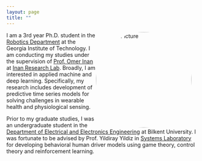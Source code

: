 ```yaml
---
layout: page
title: ""
---
```


<img src="/profile.jpg" alt="Profile Picture" style="width:250px; height:auto; border-radius:50%; float:right; margin-right:20px;">


I am a 3rd year Ph.D. student in the [Robotics Department](https://research.gatech.edu/robotics) at the Georgia Institute of Technology. I am conducting my studies under the supervision of [Prof. Omer Inan](https://ece.gatech.edu/directory/omer-t-inan) at [Inan Research Lab](https://irl.gatech.edu/). Broadly, I am interested in applied machine and deep learning. Specifically, my research includes development of predictive time series models for solving challenges in wearable health and physiological sensing. 

Prior to my graduate studies, I was an undergraduate student in the [Department of Electrical and Electronics Engineering](https://ee.bilkent.edu.tr/en/) at Bilkent University. I was fortunate to be advised by Prof. Yildiray Yildiz in [Systems Laboratory](https://yildirayyildiz.com/about/) for developing behavioral human driver models using game theory, control theory and reinforcement learning. 
